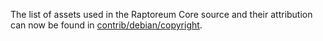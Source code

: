 The list of assets used in the Raptoreum Core source and their attribution can now be found in [contrib/debian/copyright](../contrib/debian/copyright).
